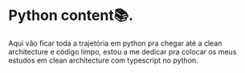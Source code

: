 # Python content📚.

Aqui vão ficar toda a trajetória em python pra chegar até a clean architecture e código limpo, estou a me dedicar pra colocar os meus estudos em clean architecture com typescript no python.
